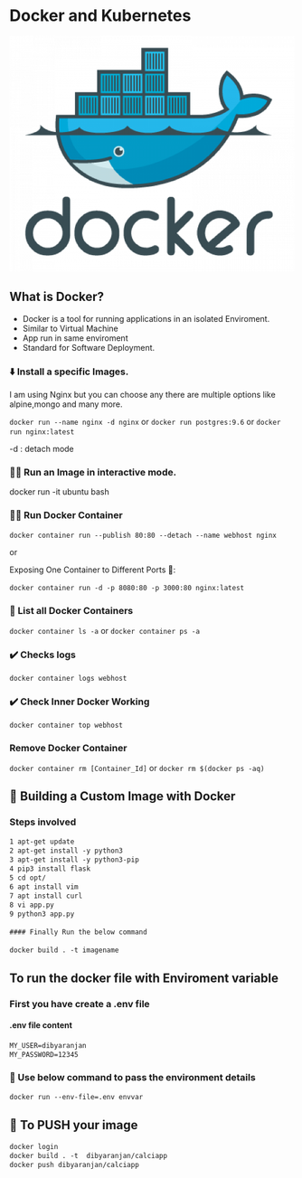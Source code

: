 # Docker and Kubernetes

<p align="center">
  <img src="utils/docker-logo.png">
</p>

## **What is Docker?**

* Docker is a tool for running applications in an isolated Enviroment.
* Similar to Virtual Machine
* App run in same enviroment
* Standard for Software Deployment.

### ⬇️ Install a specific Images.

I am using Nginx but you can choose any there are multiple options like alpine,mongo and many more.

`docker run --name nginx -d nginx` or `docker run postgres:9.6` or `docker run nginx:latest`

-d : detach mode

### 🏃‍♂️ Run an Image in interactive mode.

docker run -it ubuntu bash

### 🏃‍♂️ Run Docker Container

`docker container run --publish 80:80 --detach --name webhost nginx`

or 

Exposing One Container to Different Ports 🔌:

`docker container run -d -p 8080:80 -p 3000:80 nginx:latest`

### 📝 List all Docker Containers

`docker container ls -a` or `docker container ps -a`

### ✔️ Checks logs

`docker container logs webhost`

### ✔️ Check Inner Docker Working

`docker container top webhost`

### Remove Docker Container

`docker container rm [Container_Id]` or `docker rm $(docker ps -aq)`


## 🔨 Building a Custom Image with Docker
### Steps involved
```
1 apt-get update
2 apt-get install -y python3
3 apt-get install -y python3-pip
4 pip3 install flask
5 cd opt/
6 apt install vim
7 apt install curl
8 vi app.py
9 python3 app.py

#### Finally Run the below command

docker build . -t imagename

```

## To run the docker file with Enviroment variable
### First you have create a .env file
#### .env file content
```
MY_USER=dibyaranjan
MY_PASSWORD=12345
```
### 📙 Use below command to pass the environment details
```
docker run --env-file=.env envvar
```

## 📌 To PUSH your image
```
docker login
docker build . -t  dibyaranjan/calciapp
docker push dibyaranjan/calciapp
```




 
















